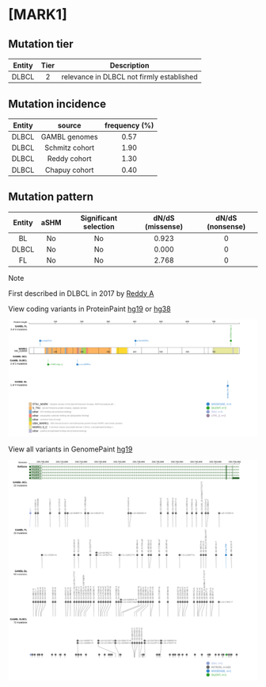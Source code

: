 # [MARK1]

## Mutation tier

|Entity|Tier|Description                              |
|:------:|:----:|-----------------------------------------|
|DLBCL |2   |relevance in DLBCL not firmly established|
## Mutation incidence

|Entity|source        |frequency (%)|
|:------:|:--------------:|:-------------:|
|DLBCL |GAMBL genomes |0.57         |
|DLBCL |Schmitz cohort|1.90         |
|DLBCL |Reddy cohort  |1.30         |
|DLBCL |Chapuy cohort |0.40         |

## Mutation pattern

|Entity|aSHM|Significant selection|dN/dS (missense)|dN/dS (nonsense)|
|:------:|:----:|:---------------------:|:----------------:|:----------------:|
|BL    |No  |No                   |0.923           |0               |
|DLBCL |No  |No                   |0.000           |0               |
|FL    |No  |No                   |2.768           |0               |


> [!NOTE]
> First described in DLBCL in 2017 by [Reddy A](https://pubmed.ncbi.nlm.nih.gov/28985567)

View coding variants in ProteinPaint [hg19](https://www.bcgsc.ca/downloads/morinlab/GAMBL/test/genes/MARK1_protein.html)  or [hg38](https://www.bcgsc.ca/downloads/morinlab/GAMBL/test/genes/MARK1_protein_hg38.html)

![image](images/proteinpaint/MARK1_NM_018650.svg)

View all variants in GenomePaint [hg19](https://www.bcgsc.ca/downloads/morinlab/GAMBL/test/genes/MARK1.html)

![image](images/proteinpaint/MARK1.svg)
